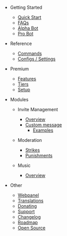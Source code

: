 - Getting Started

  - [Quick Start](/ru/getting-started/quick-start.md)
  - [FAQs](/ru/getting-started/faq.md)
  - [Alpha Bot](/ru/getting-started/alpha.md)
  - [Pro Bot](/ru/getting-started/pro.md)

- Reference

  - [Commands](/ru/reference/commands.md)
  - [Configs / Settings](/ru/reference/settings.md)

- Premium

  - [Features](/ru/premium/features.md)
  - [Tiers](/ru/premium/tiers.md)
  - [Setup](/ru/premium/setup.md)

- Modules

  - Invite Management

    - [Overview](/ru/modules/invites/overview.md)
    - [Custom message](/ru/modules/invites/custom-message.md)
      - [Examples](/ru/modules/invites/examples.md)

  - Moderation

    - [Strikes](/ru/modules/moderation/strikes.md)
    - [Punishments](/ru/modules/moderation/punishments.md)

  - Music

    - [Overview](/ru/modules/music/overview.md)

- Other

  - [Webpanel](/ru/other/webpanel.md)
  - [Translations](/ru/other/translations.md)
  - [Donating](/ru/other/donating.md)
  - [Support](/ru/other/support.md)
  - [Changelog](/ru/other/changelog.md)
  - [Roadmap](/ru/other/roadmap.md)
  - [Open Source](/ru/other/open-source.md)
